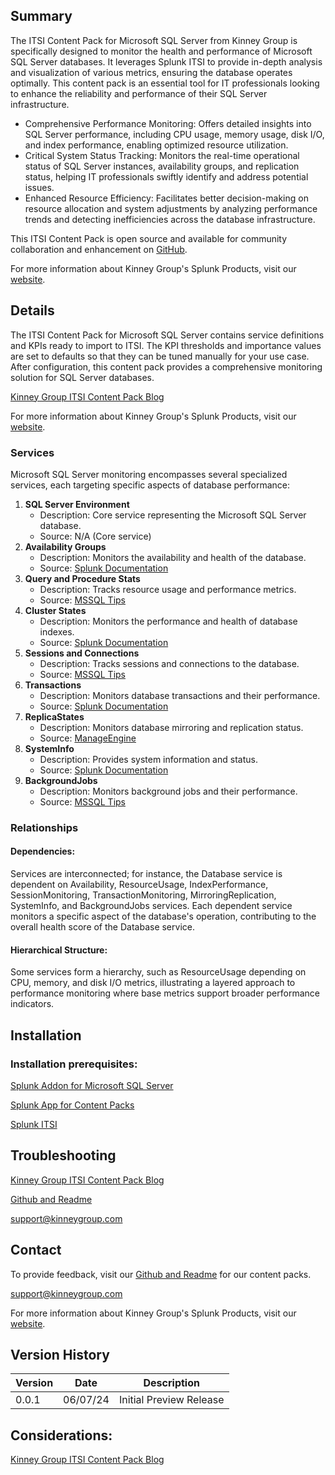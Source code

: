 ## Summary
The ITSI Content Pack for Microsoft SQL Server from Kinney Group is specifically designed to monitor the health and performance of Microsoft SQL Server databases. It leverages Splunk ITSI to provide in-depth analysis and visualization of various metrics, ensuring the database operates optimally. This content pack is an essential tool for IT professionals looking to enhance the reliability and performance of their SQL Server infrastructure.

* Comprehensive Performance Monitoring: Offers detailed insights into SQL Server performance, including CPU usage, memory usage, disk I/O, and index performance, enabling optimized resource utilization.
* Critical System Status Tracking: Monitors the real-time operational status of SQL Server instances, availability groups, and replication status, helping IT professionals swiftly identify and address potential issues.
* Enhanced Resource Efficiency: Facilitates better decision-making on resource allocation and system adjustments by analyzing performance trends and detecting inefficiencies across the database infrastructure.

This ITSI Content Pack is open source and available for community collaboration and enhancement on [GitHub](https://www.github.com/kinneygroup).

For more information about Kinney Group's Splunk Products, visit our [website](https://kinneygroup.com/atlas).

## Details
The ITSI Content Pack for Microsoft SQL Server contains service definitions and KPIs ready to import to ITSI. The KPI thresholds and importance values are set to defaults so that they can be tuned manually for your use case. After configuration, this content pack provides a comprehensive monitoring solution for SQL Server databases.

[Kinney Group ITSI Content Pack Blog](https://kinneygroup.com/blog/installing-itsi-content-packs/)

For more information about Kinney Group's Splunk Products, visit our [website](https://kinneygroup.com/atlas).

### Services
Microsoft SQL Server monitoring encompasses several specialized services, each targeting specific aspects of database performance:

1. **SQL Server Environment**
    * Description: Core service representing the Microsoft SQL Server database.
    * Source: N/A (Core service)
2. **Availability Groups**
    * Description: Monitors the availability and health of the database.
    * Source: [Splunk Documentation](https://docs.splunk.com/Documentation/AddOns/released/MSSQLServer/Datatypes)
3. **Query and Procedure Stats**
    * Description: Tracks resource usage and performance metrics.
    * Source: [MSSQL Tips](https://www.mssqltips.com/sqlservertip/6195/sql-server-function-to-measure-cpu-usage-per-database/)
4. **Cluster States**
    * Description: Monitors the performance and health of database indexes.
    * Source: [Splunk Documentation](https://docs.splunk.com/Documentation/AddOns/released/MSSQLServer/Datatypes)
5. **Sessions and Connections**
    * Description: Tracks sessions and connections to the database.
    * Source: [MSSQL Tips](https://www.mssqltips.com/sqlservertip/2522/sql-server-monitoring-checklist/)
6. **Transactions**
    * Description: Monitors database transactions and their performance.
    * Source: [Splunk Documentation](https://docs.splunk.com/Documentation/AddOns/released/MSSQLServer/Datatypes)
7. **ReplicaStates**
    * Description: Monitors database mirroring and replication status.
    * Source: [ManageEngine](https://www.manageengine.com/products/applications_manager/help/ms-sql-db-servers.html)
8. **SystemInfo**
    * Description: Provides system information and status.
    * Source: [Splunk Documentation](https://docs.splunk.com/Documentation/AddOns/released/MSSQLServer/Datatypes)
9. **BackgroundJobs**
    * Description: Monitors background jobs and their performance.
    * Source: [MSSQL Tips](https://www.mssqltips.com/sqlservertip/2522/sql-server-monitoring-checklist/)

### Relationships
#### Dependencies:
Services are interconnected; for instance, the Database service is dependent on Availability, ResourceUsage, IndexPerformance, SessionMonitoring, TransactionMonitoring, MirroringReplication, SystemInfo, and BackgroundJobs services. Each dependent service monitors a specific aspect of the database's operation, contributing to the overall health score of the Database service.

#### Hierarchical Structure:
Some services form a hierarchy, such as ResourceUsage depending on CPU, memory, and disk I/O metrics, illustrating a layered approach to performance monitoring where base metrics support broader performance indicators.

## Installation

### Installation prerequisites:

[Splunk Addon for Microsoft SQL Server](https://splunkbase.splunk.com)

[Splunk App for Content Packs](https://splunkbase.splunk.com/app/5391)

[Splunk ITSI](https://www.splunk.com/en_us/products/it-service-intelligence.html)

## Troubleshooting

[Kinney Group ITSI Content Pack Blog](https://kinneygroup.com/blog/installing-itsi-content-packs/)

[Github and Readme](https://www.github.com/kinneygroup)

support@kinneygroup.com

## Contact

To provide feedback, visit our [Github and Readme](https://www.github.com/kinneygroup) for our content packs.

support@kinneygroup.com

For more information about Kinney Group's Splunk Products, visit our [website](https://kinneygroup.com/atlas).

## Version History

| Version | Date  | Description                |
|---------|-------|----------------------------|
| 0.0.1   | 06/07/24 | Initial Preview Release    |

## Considerations:

[Kinney Group ITSI Content Pack Blog](https://kinneygroup.com/blog/installing-itsi-content-packs/)